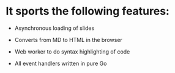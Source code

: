 # It sports the following features:

- Asynchronous loading of slides

- Converts from MD to HTML in the browser

- Web worker to do syntax highlighting of code

- All event handlers written in pure Go
